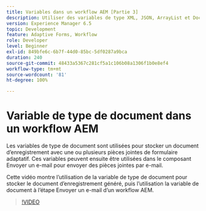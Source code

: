```yaml
---
title: Variables dans un workflow AEM [Partie 3]
description: Utiliser des variables de type XML, JSON, ArrayList et Document dans un workflow AEM
version: Experience Manager 6.5
topic: Development
feature: Adaptive Forms, Workflow
role: Developer
level: Beginner
exl-id: 849bfe6c-6b7f-44d0-85bc-5df0287a9bca
duration: 240
source-git-commit: 48433a5367c281cf5a1c106b08a1306f1b0e8ef4
workflow-type: tm+mt
source-wordcount: '81'
ht-degree: 100%

---
```


# Variable de type de document dans un workflow AEM


Les variables de type de document sont utilisées pour stocker un document d’enregistrement avec une ou plusieurs pièces jointes de formulaire adaptatif. Ces variables peuvent ensuite être utilisées dans le composant Envoyer un e-mail pour envoyer des pièces jointes par e-mail.

Cette vidéo montre l’utilisation de la variable de type de document pour stocker le document d’enregistrement généré, puis l’utilisation la variable de document à l’étape Envoyer un e-mail d’un workflow AEM.

>[!VIDEO](https://video.tv.adobe.com/v/26452?quality=12&learn=on)
